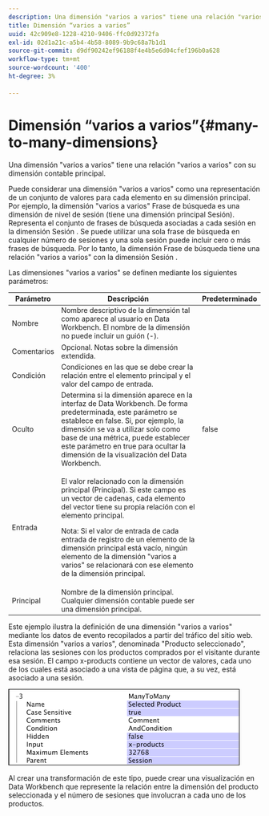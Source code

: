 ```yaml
---
description: Una dimensión "varios a varios" tiene una relación "varios a varios" con su dimensión contable principal.
title: Dimensión “varios a varios”
uuid: 42c909e8-1228-4210-9406-ffc0d92372fa
exl-id: 02d1a21c-a5b4-4b58-8089-9b9c68a7b1d1
source-git-commit: d9df90242ef96188f4e4b5e6d04cfef196b0a628
workflow-type: tm+mt
source-wordcount: '400'
ht-degree: 3%

---
```


# Dimensión “varios a varios”{#many-to-many-dimensions}

Una dimensión &quot;varios a varios&quot; tiene una relación &quot;varios a varios&quot; con su dimensión contable principal.

Puede considerar una dimensión &quot;varios a varios&quot; como una representación de un conjunto de valores para cada elemento en su dimensión principal. Por ejemplo, la dimensión &quot;varios a varios&quot; Frase de búsqueda es una dimensión de nivel de sesión (tiene una dimensión principal Sesión). Representa el conjunto de frases de búsqueda asociadas a cada sesión en la dimensión Sesión . Se puede utilizar una sola frase de búsqueda en cualquier número de sesiones y una sola sesión puede incluir cero o más frases de búsqueda. Por lo tanto, la dimensión Frase de búsqueda tiene una relación &quot;varios a varios&quot; con la dimensión Sesión .

Las dimensiones &quot;varios a varios&quot; se definen mediante los siguientes parámetros:

<table id="table_A6D495008DFF4DD28A3ECD718D775E54"> 
 <thead> 
  <tr> 
   <th colname="col1" class="entry"> Parámetro </th> 
   <th colname="col2" class="entry"> Descripción </th> 
   <th colname="col3" class="entry"> Predeterminado </th> 
  </tr> 
 </thead>
 <tbody> 
  <tr> 
   <td colname="col1"> Nombre </td> 
   <td colname="col2"> Nombre descriptivo de la dimensión tal como aparece al usuario en Data Workbench. El nombre de la dimensión no puede incluir un guión (-). </td> 
   <td colname="col3"> </td> 
  </tr> 
  <tr> 
   <td colname="col1"> Comentarios </td> 
   <td colname="col2"> Opcional. Notas sobre la dimensión extendida. </td> 
   <td colname="col3"> </td> 
  </tr> 
  <tr> 
   <td colname="col1"> Condición </td> 
   <td colname="col2"> Condiciones en las que se debe crear la relación entre el elemento principal y el valor del campo de entrada. </td> 
   <td colname="col3"> </td> 
  </tr> 
  <tr> 
   <td colname="col1"> Oculto </td> 
   <td colname="col2"> Determina si la dimensión aparece en la interfaz de Data Workbench. De forma predeterminada, este parámetro se establece en false. Si, por ejemplo, la dimensión se va a utilizar solo como base de una métrica, puede establecer este parámetro en true para ocultar la dimensión de la visualización del Data Workbench. </td> 
   <td colname="col3"> false </td> 
  </tr> 
  <tr> 
   <td colname="col1"> Entrada </td> 
   <td colname="col2"> <p>El valor relacionado con la dimensión principal (Principal). Si este campo es un vector de cadenas, cada elemento del vector tiene su propia relación con el elemento principal. </p> <p> <p>Nota:  Si el valor de entrada de cada entrada de registro de un elemento de la dimensión principal está vacío, ningún elemento de la dimensión "varios a varios" se relacionará con ese elemento de la dimensión principal. </p> </p> </td> 
   <td colname="col3"> </td> 
  </tr> 
  <tr> 
   <td colname="col1"> Principal </td> 
   <td colname="col2"> Nombre de la dimensión principal. Cualquier dimensión contable puede ser una dimensión principal. </td> 
   <td colname="col3"> </td> 
  </tr> 
 </tbody> 
</table>

Este ejemplo ilustra la definición de una dimensión &quot;varios a varios&quot; mediante los datos de evento recopilados a partir del tráfico del sitio web. Esta dimensión &quot;varios a varios&quot;, denominada &quot;Producto seleccionado&quot;, relaciona las sesiones con los productos comprados por el visitante durante esa sesión. El campo x-products contiene un vector de valores, cada uno de los cuales está asociado a una vista de página que, a su vez, está asociado a una sesión.

![](assets/cfg_Transformation_Dim_ManytoMany.png)

Al crear una transformación de este tipo, puede crear una visualización en Data Workbench que represente la relación entre la dimensión del producto seleccionada y el número de sesiones que involucran a cada uno de los productos.
